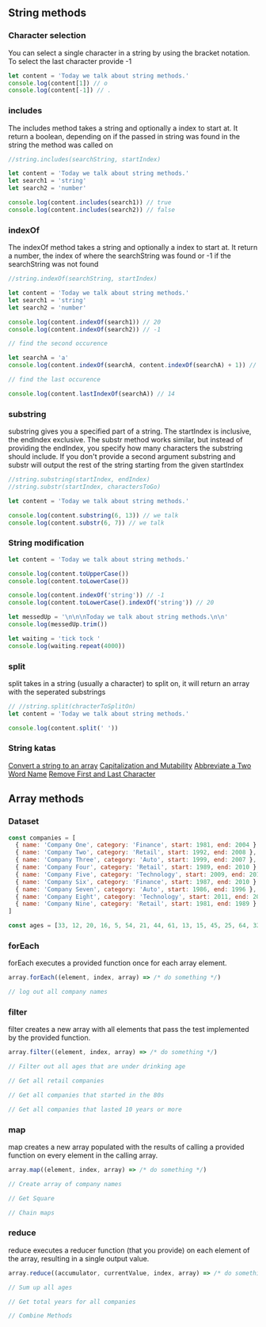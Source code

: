 ## String methods

### Character selection

You can select a single character in a string by using the bracket notation. To select the last character provide -1

```js
let content = 'Today we talk about string methods.'
console.log(content[1]) // o
console.log(content[-1]) // .
```

### includes

The includes method takes a string and optionally a index to start at. It return a boolean, depending on if the passed in string was found in the string the method was called on

```js
//string.includes(searchString, startIndex)

let content = 'Today we talk about string methods.'
let search1 = 'string'
let search2 = 'number'

console.log(content.includes(search1)) // true
console.log(content.includes(search2)) // false
```

### indexOf

The indexOf method takes a string and optionally a index to start at. It return a number, the index of where the searchString was found or -1 if the searchString was not found

```js
//string.indexOf(searchString, startIndex)

let content = 'Today we talk about string methods.'
let search1 = 'string'
let search2 = 'number'

console.log(content.indexOf(search1)) // 20
console.log(content.indexOf(search2)) // -1

// find the second occurence

let searchA = 'a'
console.log(content.indexOf(searchA, content.indexOf(searchA) + 1)) // 10

// find the last occurence

console.log(content.lastIndexOf(searchA)) // 14
```

### substring

substring gives you a specified part of a string. The startIndex is inclusive, the endIndex exclusive. The substr method works similar, but instead of providing the endIndex, you specify how many characters the substring should include. If you don't provide a second argument substring and substr will output the rest of the string starting from the given startIndex

```js
//string.substring(startIndex, endIndex)
//string.substr(startIndex, charactersToGo)

let content = 'Today we talk about string methods.'

console.log(content.substring(6, 13)) // we talk
console.log(content.substr(6, 7)) // we talk
```

### String modification

```js
let content = 'Today we talk about string methods.'

console.log(content.toUpperCase())
console.log(content.toLowerCase())

console.log(content.indexOf('string')) // -1
console.log(content.toLowerCase().indexOf('string')) // 20

let messedUp = '\n\n\nToday we talk about string methods.\n\n'
console.log(messedUp.trim())

let waiting = 'tick tock '
console.log(waiting.repeat(4000))
```

### split

split takes in a string (usually a character) to split on, it will return an array with the seperated substrings

```js
// //string.split(chracterToSplitOn)
let content = 'Today we talk about string methods.'

console.log(content.split(' '))
```

### String katas

[Convert a string to an array](https://www.codewars.com/kata/57e76bc428d6fbc2d500036d)
[Capitalization and Mutability](https://www.codewars.com/kata/595970246c9b8fa0a8000086/javascript)
[Abbreviate a Two Word Name](https://www.codewars.com/kata/57eadb7ecd143f4c9c0000a3)
[Remove First and Last Character](https://www.codewars.com/kata/56bc28ad5bdaeb48760009b0)

## Array methods

### Dataset

```js
const companies = [
  { name: 'Company One', category: 'Finance', start: 1981, end: 2004 },
  { name: 'Company Two', category: 'Retail', start: 1992, end: 2008 },
  { name: 'Company Three', category: 'Auto', start: 1999, end: 2007 },
  { name: 'Company Four', category: 'Retail', start: 1989, end: 2010 },
  { name: 'Company Five', category: 'Technology', start: 2009, end: 2014 },
  { name: 'Company Six', category: 'Finance', start: 1987, end: 2010 },
  { name: 'Company Seven', category: 'Auto', start: 1986, end: 1996 },
  { name: 'Company Eight', category: 'Technology', start: 2011, end: 2016 },
  { name: 'Company Nine', category: 'Retail', start: 1981, end: 1989 },
]

const ages = [33, 12, 20, 16, 5, 54, 21, 44, 61, 13, 15, 45, 25, 64, 32]
```

### forEach

forEach executes a provided function once for each array element.

```js
array.forEach((element, index, array) => /* do something */)

// log out all company names
```

### filter

filter creates a new array with all elements that pass the test implemented by the provided function.

```js
array.filter((element, index, array) => /* do something */)

// Filter out all ages that are under drinking age

// Get all retail companies

// Get all companies that started in the 80s

// Get all companies that lasted 10 years or more
```

### map

map creates a new array populated with the results of calling a provided function on every element in the calling array.

```js
array.map((element, index, array) => /* do something */)

// Create array of company names

// Get Square

// Chain maps
```

### reduce

reduce executes a reducer function (that you provide) on each element of the array, resulting in a single output value.

```js
array.reduce((accumulator, currentValue, index, array) => /* do something */, initialValue)

// Sum up all ages

// Get total years for all companies

// Combine Methods
```
